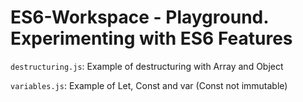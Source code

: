 # ES6-Workspace - Playground. Experimenting with ES6 Features
`destructuring.js`: Example of destructuring with Array and Object

`variables.js`: Example of Let, Const and var (Const not immutable)